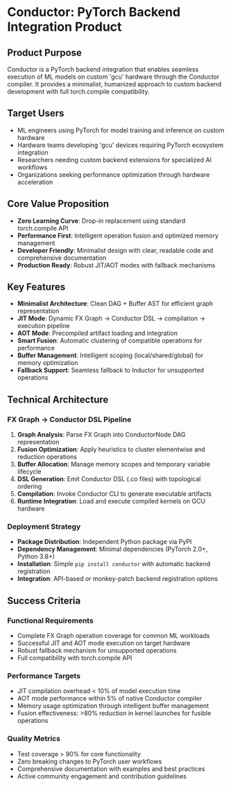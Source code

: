 # Conductor: PyTorch Backend Integration Product

## Product Purpose
Conductor is a PyTorch backend integration that enables seamless execution of ML models on custom 'gcu' hardware through the Conductor compiler. It provides a minimalist, humanized approach to custom backend development with full torch.compile compatibility.

## Target Users
- ML engineers using PyTorch for model training and inference on custom hardware
- Hardware teams developing 'gcu' devices requiring PyTorch ecosystem integration
- Researchers needing custom backend extensions for specialized AI workflows
- Organizations seeking performance optimization through hardware acceleration

## Core Value Proposition
- **Zero Learning Curve**: Drop-in replacement using standard torch.compile API
- **Performance First**: Intelligent operation fusion and optimized memory management
- **Developer Friendly**: Minimalist design with clear, readable code and comprehensive documentation
- **Production Ready**: Robust JIT/AOT modes with fallback mechanisms

## Key Features
- **Minimalist Architecture**: Clean DAG + Buffer AST for efficient graph representation
- **JIT Mode**: Dynamic FX Graph → Conductor DSL → compilation → execution pipeline
- **AOT Mode**: Precompiled artifact loading and integration
- **Smart Fusion**: Automatic clustering of compatible operations for performance
- **Buffer Management**: Intelligent scoping (local/shared/global) for memory optimization
- **Fallback Support**: Seamless fallback to Inductor for unsupported operations

## Technical Architecture
### FX Graph → Conductor DSL Pipeline
1. **Graph Analysis**: Parse FX Graph into ConductorNode DAG representation
2. **Fusion Optimization**: Apply heuristics to cluster elementwise and reduction operations
3. **Buffer Allocation**: Manage memory scopes and temporary variable lifecycle
4. **DSL Generation**: Emit Conductor DSL (.co files) with topological ordering
5. **Compilation**: Invoke Conductor CLI to generate executable artifacts
6. **Runtime Integration**: Load and execute compiled kernels on GCU hardware

### Deployment Strategy
- **Package Distribution**: Independent Python package via PyPI
- **Dependency Management**: Minimal dependencies (PyTorch 2.0+, Python 3.8+)
- **Installation**: Simple `pip install conductor` with automatic backend registration
- **Integration**: API-based or monkey-patch backend registration options

## Success Criteria
### Functional Requirements
- Complete FX Graph operation coverage for common ML workloads
- Successful JIT and AOT mode execution on target hardware
- Robust fallback mechanism for unsupported operations
- Full compatibility with torch.compile API

### Performance Targets
- JIT compilation overhead < 10% of model execution time
- AOT mode performance within 5% of native Conductor compiler
- Memory usage optimization through intelligent buffer management
- Fusion effectiveness: >80% reduction in kernel launches for fusible operations

### Quality Metrics
- Test coverage > 90% for core functionality
- Zero breaking changes to PyTorch user workflows
- Comprehensive documentation with examples and best practices
- Active community engagement and contribution guidelines